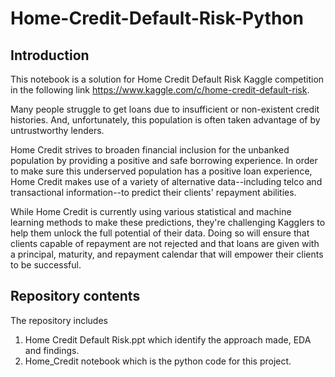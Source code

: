 # Home-Credit-Default-Risk-Python

## Introduction

This notebook is a solution for Home Credit Default Risk Kaggle competition in the following link https://www.kaggle.com/c/home-credit-default-risk.

Many people struggle to get loans due to insufficient or non-existent credit histories. And, unfortunately, this population is often taken advantage of by untrustworthy lenders.

Home Credit strives to broaden financial inclusion for the unbanked population by providing a positive and safe borrowing experience. In order to make sure this underserved population has a positive loan experience, Home Credit makes use of a variety of alternative data--including telco and transactional information--to predict their clients' repayment abilities.

While Home Credit is currently using various statistical and machine learning methods to make these predictions, they're challenging Kagglers to help them unlock the full potential of their data. Doing so will ensure that clients capable of repayment are not rejected and that loans are given with a principal, maturity, and repayment calendar that will empower their clients to be successful.

## Repository contents

The repository includes

1. Home Credit Default Risk.ppt which identify the approach made, EDA and findings. 
2. Home_Credit notebook which is the python code for this project.
